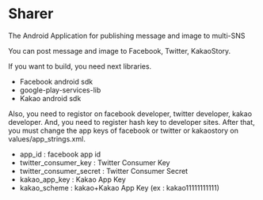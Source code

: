 Sharer
======

The Android Application for publishing message and image to multi-SNS

You can post message and image to Facebook, Twitter, KakaoStory.

If you want to build, you need next libraries.
<ul>
<li>Facebook android sdk</li>
<li>google-play-services-lib</li>
<li>Kakao android sdk
</ul>
Also, you need to registor on facebook developer, twitter developer, kakao developer.
And, you need to register hash key to developer sites.
After that, you must change the app keys of facebook or twitter or kakaostory on values/app_strings.xml.
<ul>
<li>app_id : facebook app id</li>
<li>twitter_consumer_key : Twitter Consumer Key</li>
<li>twitter_consumer_secret : Twitter Consumer Secret</li>
<li>kakao_app_key : Kakao App Key</li>
<li>kakao_scheme : kakao+Kakao App Key (ex : kakao11111111111)</li>
</ul>
